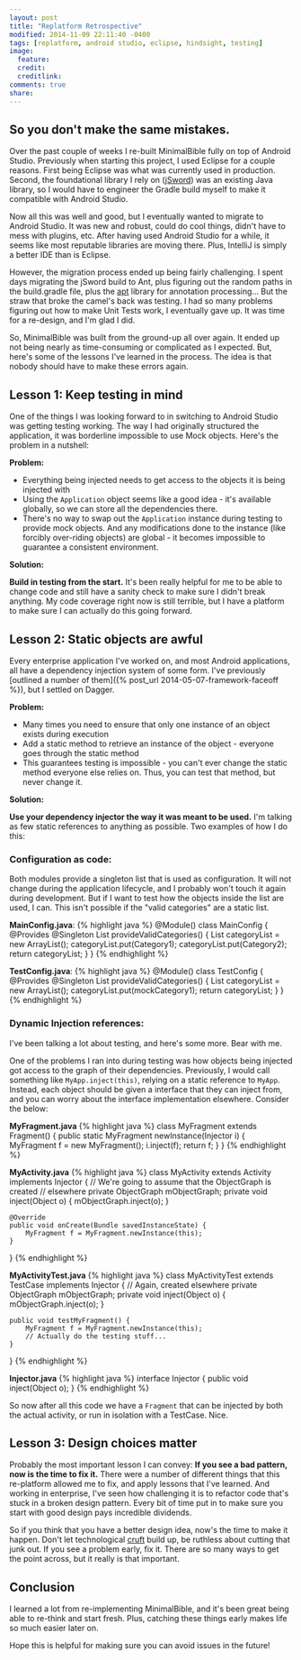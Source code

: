 ```yaml
---
layout: post
title: "Replatform Retrospective"
modified: 2014-11-09 22:11:40 -0400
tags: [replatform, android studio, eclipse, hindsight, testing]
image:
  feature: 
  credit: 
  creditlink: 
comments: true
share: 
---
```

 
So you don't make the same mistakes.
------------------------------------
 
Over the past couple of weeks I re-built MinimalBible fully on top of Android Studio. Previously when starting this project, I used Eclipse for a couple reasons. First being Eclipse was what was currently used in production. Second, the foundational library I rely on ([jSword](https://github.com/crosswire/jsword)) was an existing Java library, so I would have to engineer the Gradle build myself to make it compatible with Android Studio.
 
Now all this was well and good, but I eventually wanted to migrate to Android Studio. It was new and robust, could do cool things, didn't have to mess with plugins, etc. After having used Android Studio for a while, it seems like most reputable libraries are moving there. Plus, IntelliJ is simply a better IDE than is Eclipse.
 
However, the migration process ended up being fairly challenging. I spent days migrating the jSword build to Ant, plus figuring out the random paths in the build.gradle file, plus the [apt](https://bitbucket.org/hvisser/android-apt) library for annotation processing... But the straw that broke the camel's back was testing. I had so many problems figuring out how to make Unit Tests work, I eventually gave up. It was time for a re-design, and I'm glad I did.
 
So, MinimalBible was built from the ground-up all over again. It ended up not being nearly as time-consuming or complicated as I expected. But, here's some of the lessons I've learned in the process. The idea is that nobody should have to make these errors again.
 
Lesson 1: Keep testing in mind
------------------------------
 
One of the things I was looking forward to in switching to Android Studio was getting testing working. The way I had originally structured the application, it was borderline impossible to use Mock objects. Here's the problem in a nutshell:
 
**Problem:**
 
* Everything being injected needs to get access to the objects it is being injected with
* Using the `Application` object seems like a good idea - it's available globally, so we can store all the dependencies there.
* There's no way to swap out the `Application` instance during testing to provide mock objects. And any modifications done to the instance (like forcibly over-riding objects) are global - it becomes impossible to guarantee a consistent environment.
 
**Solution:**
 
**Build in testing from the start.** It's been really helpful for me to be able to change code and still have a sanity check to make sure I didn't break anything. My code coverage right now is still terrible, but I have a platform to make sure I can actually do this going forward.
 
Lesson 2: Static objects are awful
----------------------------------
 
Every enterprise application I've worked on, and most Android applications, all have a dependency injection system of some form. I've previously [outlined a number of them]({% post_url 2014-05-07-framework-faceoff %}), but I settled on Dagger.
 
**Problem:**
 
* Many times you need to ensure that only one instance of an object exists during execution
* Add a static method to retrieve an instance of the object - everyone goes through the static method
* This guarantees testing is impossible - you can't ever change the static method everyone else relies on. Thus, you can test that method, but never change it.
 
**Solution:**
 
**Use your dependency injector the way it was meant to be used.** I'm talking as few static references to anything as possible. Two examples of how I do this:
 
### Configuration as code:
Both modules provide a singleton list that is used as configuration. It will not change during the application lifecycle, and I probably won't touch it again during development. But if I want to test how the objects inside the list are used, I can. This isn't possible if the "valid categories" are a static list.
 
**MainConfig.java**:
{% highlight java %}
@Module()
class MainConfig {
    @Provides @Singleton
    List<BookCategory> provideValidCategories() {
		List<BookCategory> categoryList = new ArrayList<BookCategory>();
		categoryList.put(Category1);
		categoryList.put(Category2);
		return categoryList;
    }
}
{% endhighlight %}
 
**TestConfig.java**:
{% highlight java %}
@Module()
class TestConfig {
    @Provides @Singleton
    List<BookCategory> provideValidCategories() {
		List<BookCategory> categoryList = new ArrayList<BookCategory>();
		categoryList.put(mockCategory1);
		return categoryList;
    }
}
{% endhighlight %}
 
### Dynamic Injection references:
I've been talking a lot about testing, and here's some more. Bear with me.
 
One of the problems I ran into during testing was how objects being injected got access to the graph of their dependencies. Previously, I would call something like `MyApp.inject(this)`, relying on a static reference to `MyApp`. Instead, each object should be given a interface that they can inject from, and you can worry about the interface implementation elsewhere. Consider the below:
 
**MyFragment.java**
{% highlight java %}
class MyFragment extends Fragment() {
    public static MyFragment newInstance(Injector i) {
        MyFragment f = new MyFragment();
        i.inject(f);
        return f;
    }
}
{% endhighlight %}
 
**MyActivity.java**
{% highlight java %}
class MyActivity extends Activity implements Injector {
    // We're going to assume that the ObjectGraph is created
    // elsewhere
    private ObjectGraph mObjectGraph;
    private void inject(Object o) {
        mObjectGraph.inject(o);
    }
   
    @Override
    public void onCreate(Bundle savedInstanceState) {
        MyFragment f = MyFragment.newInstance(this);
    }
}
{% endhighlight %}
 
**MyActivityTest.java**
{% highlight java %}
class MyActivityTest extends TestCase implements Injector {
    // Again, created elsewhere
    private ObjectGraph mObjectGraph;
    private void inject(Object o) {
        mObjectGraph.inject(o);
    }
   
    public void testMyFragment() {
        MyFragment f = MyFragment.newInstance(this);
        // Actually do the testing stuff...
    }
}
{% endhighlight %}
 
**Injector.java**
{% highlight java %}
interface Injector {
    public void inject(Object o);
}
{% endhighlight %}
 
So now after all this code we have a `Fragment` that can be injected by both the actual activity, or run in isolation with a TestCase. Nice.
 
Lesson 3: Design choices matter
-------------------------------
 
Probably the most important lesson I can convey: **If you see a bad pattern, now is the time to fix it.** There were a number of different things that this re-platform allowed me to fix, and apply lessons that I've learned. And working in enterprise, I've seen how challenging it is to refactor code that's stuck in a broken design pattern. Every bit of time put in to make sure you start with good design pays incredible dividends.
 
So if you think that you have a better design idea, now's the time to make it happen. Don't let technological [cruft](http://en.wikipedia.org/wiki/Cruft) build up, be ruthless about cutting that junk out. If you see a problem early, fix it. There are so many ways to get the point across, but it really is that important.
 
Conclusion
----------
 
I learned a lot from re-implementing MinimalBible, and it's been great being able to re-think and start fresh. Plus, catching these things early makes life so much easier later on.
 
Hope this is helpful for making sure you can avoid issues in the future!
